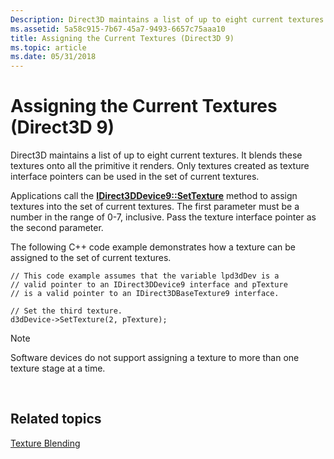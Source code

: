 ```yaml
---
Description: Direct3D maintains a list of up to eight current textures. It blends these textures onto all the primitive it renders. Only textures created as texture interface pointers can be used in the set of current textures.
ms.assetid: 5a58c915-7b67-45a7-9493-6657c75aaa10
title: Assigning the Current Textures (Direct3D 9)
ms.topic: article
ms.date: 05/31/2018
---
```


# Assigning the Current Textures (Direct3D 9)

Direct3D maintains a list of up to eight current textures. It blends these textures onto all the primitive it renders. Only textures created as texture interface pointers can be used in the set of current textures.

Applications call the [**IDirect3DDevice9::SetTexture**](https://msdn.microsoft.com/library/Bb174461(v=VS.85).aspx) method to assign textures into the set of current textures. The first parameter must be a number in the range of 0-7, inclusive. Pass the texture interface pointer as the second parameter.

The following C++ code example demonstrates how a texture can be assigned to the set of current textures.


```
// This code example assumes that the variable lpd3dDev is a
// valid pointer to an IDirect3DDevice9 interface and pTexture
// is a valid pointer to an IDirect3DBaseTexture9 interface.

// Set the third texture.
d3dDevice->SetTexture(2, pTexture);
```



> [!Note]  
> Software devices do not support assigning a texture to more than one texture stage at a time.

 

## Related topics

<dl> <dt>

[Texture Blending](texture-blending.md)
</dt> </dl>

 

 



